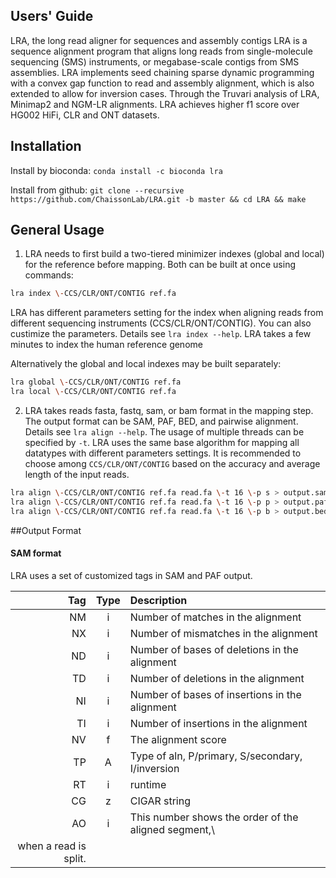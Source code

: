 ## <a name="uguide"></a>Users' Guide
LRA, the long read aligner for sequences and assembly contigs
LRA is a sequence alignment program that aligns long reads from single-molecule sequencing (SMS) instruments, or megabase-scale contigs from SMS assemblies. LRA implements seed chaining sparse dynamic programming with a convex gap function to read and assembly alignment, which is also extended to allow for inversion cases. Through the Truvari analysis of LRA, Minimap2 and NGM-LR alignments. LRA achieves higher f1 score over HG002 HiFi, CLR and ONT datasets. 

## <a name="started"></a>Installation

Install by bioconda: `conda install -c bioconda lra`

Install from github: `git clone --recursive https://github.com/ChaissonLab/LRA.git -b master && cd LRA && make`

## <a name="started"></a>General Usage
1. LRA needs to first build a two-tiered minimizer indexes (global and local) for the reference before mapping. Both can be built at once using commands:
```sh
lra index \-CCS/CLR/ONT/CONTIG ref.fa
```
LRA has different parameters setting for the index when aligning reads from different sequencing instruments (CCS/CLR/ONT/CONTIG). You can also custimize the parameters. Details see `lra index --help`. LRA takes a few minutes to index the human reference genome

Alternatively the global and local indexes may be built separately: 
```sh
lra global \-CCS/CLR/ONT/CONTIG ref.fa
lra local \-CCS/CLR/ONT/CONTIG ref.fa
```

2. LRA takes reads fasta, fastq, sam, or bam format in the mapping step. The output format can be SAM, PAF, BED, and pairwise alignment. Details see `lra align --help`. The usage of multiple threads can be specified by `-t`. LRA uses the same base algorithm for mapping all datatypes with different parameters settings. It is recommended to choose among `CCS/CLR/ONT/CONTIG` based on the accuracy and average length of the input reads. 

```sh
lra align \-CCS/CLR/ONT/CONTIG ref.fa read.fa \-t 16 \-p s > output.sam  
lra align \-CCS/CLR/ONT/CONTIG ref.fa read.fa \-t 16 \-p p > output.paf  
lra align \-CCS/CLR/ONT/CONTIG ref.fa read.fa \-t 16 \-p b > output.bed
```

##<a name="started"></a>Output Format

#### <a name="sam"></a>SAM format
LRA uses a set of customized tags in SAM and PAF output.

|Tag|Type  |Description                                         |
|--:|:----:|:---------------------------------------------------|
|NM |i |Number of matches in the alignment               |
|NX |i |Number of mismatches in the alignment            |
|ND |i |Number of bases of deletions in the alignment    |
|TD |i |Number of deletions in the alignment             |
|NI |i |Number of bases of insertions in the alignment   |
|TI |i |Number of insertions in the alignment            |
|NV |f |The alignment score                              |
|TP |A |Type of aln, P/primary, S/secondary, I/inversion |
|RT |i |runtime   									     |
|CG |z |CIGAR string        						     |	 
|AO |i |This number shows the order of the aligned segment,\
	        when a read is split.						 |


















